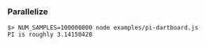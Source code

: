 ### Parallelize

```
$> NUM_SAMPLES=100000000 node examples/pi-dartboard.js 
PI is roughly 3.14150428
```
